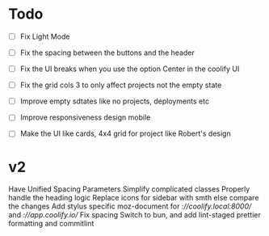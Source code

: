 # Todo

- [ ] Fix Light Mode
- [ ] Fix the spacing between the buttons and the header
- [ ] Fix the UI breaks when you use the option Center in the coolify UI
- [ ] Fix the grid cols 3 to only affect projects not the empty state
- [ ] Improve empty sdtates like no projects, deployments etc
- [ ] Improve responsiveness design mobile
- [ ] Make the UI like cards, 4x4 grid for project like Robert's design


# v2
Have Unified Spacing Parameters
Simplify complicated classes
Properly handle the heading logic
Replace icons for sidebar with smth else
compare the changes
Add stylus specific moz-document for *://coolify.local:8000/* and *://app.coolify.io/*
Fix spacing
Switch to bun, and add lint-staged prettier formatting and commitlint